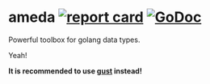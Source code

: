 # ameda [![report card](https://goreportcard.com/badge/github.com/henrylee2cn/ameda?style=flat-square)](http://goreportcard.com/report/henrylee2cn/ameda) [![GoDoc](https://img.shields.io/badge/godoc-reference-blue.svg?style=flat-square)](http://godoc.org/github.com/henrylee2cn/ameda)

Powerful toolbox for golang data types.

Yeah!

**It is recommended to use [gust](https://github.com/andeya/gust) instead!**
